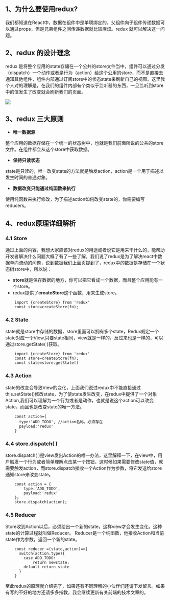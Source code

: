 ## 1、为什么要使用redux?
我们都知道在React中，数据在组件中是单项绑定的。父组件向子组件传递数据可以通过props，但是兄弟组件之间传递数据就比较麻烦。redux 就可以解决这一问题。
## 2、redux 的设计理念
redux 是将整个应用的state存储在一个公共的store文件当中，组件可以通过分发（dispatch）一个动作或者是行为（action）给这个公用的store，而不是直接去通知其他组件，组件内部通过订阅store中的状态state来刷新自己的视图。这里我个人对的理解是，在我们的组件内部有个类似于监听器的东西，一旦监听到store中的值发生了改变就会刷新我们的页面。


![](https://user-gold-cdn.xitu.io/2020/2/19/1705bedf08dff682?w=800&h=417&f=webp&s=14492)
## 3、redux 三大原则
+ **唯一数据源**

整个应用的数据存储在一个统一的状态树中，也就是我们前面所说的公共的store 文件。在组件都会从这个store中获取数据。

+ **保持只读状态**

state是只读的，唯一改变state的方法就是触发action，action是一个用于描述以发生时间的普通对象。

+ **数据改变只能通过纯函数来执行**

使用纯函数来执行修改，为了描述action如何改变state的，你需要编写reducers。 
## 4、redux原理详细解析

### 4.1 Store
通过上面的内容，我想大家应该对redux的用途或者说它是用来干什么的，能帮助开发者解决什么问题大概了有了一些了解，我们说了redux是为了解决react中数据单向流动的问题，说到数据我们上面页提到了，redux中的数据是存储在一个状态树store中，所以说：

+ **store**就是保存数据的地方，你可以把它看成一个数据，而且整个应用能有一个store。
+ redux提供了**createStore**这个函数，用来生成store。
```
    import {createStore} from 'redux'
    const store=createStore(fn);
```

### 4.2 State
state就是store中存储的数据，store里面可以拥有多个state，Redux规定一个state对应一个View,只要state相同，view就是一样的，反过来也是一样的，可以通过store.getState( )获取。
```
    import {createStore} from 'redux'
    const store=createStore(fn);
    const state=store.getState()
```
### 4.3 Action
state的改变会导致View的变化，上面我们说过redux中不能直接通过this.setState()修改state，为了使state发生改变，在redux中提供了一个对象Action,我们可以理解为一个行为或者是动作，也就是说这个action可以改变state，而且也是改变state的唯一方法。
```
    const action={
      type:'ADD_TODO', //action名称，必须存在
      payload:'redux'
    }
```
### 4.4 store.dispatch( )
store.dispatch( )是view发出Action的唯一办法，这里解释一下，在view中，用户触发一个行为或者简单理解点击某一个按钮，这时候如果需要修改state值，就需要触发action，而store.dispatch接收一个Action作为参数，将它发送给store通知store来改变state。
```
    const action = {
        type:'ADD_TODO',
        payload:'redux'
    };
    store.dispatch(action);
```
### 4.5 Reducer
Store收到Action以后，必须给出一个新的state，这样view才会发生变化。这种state的计算过程就叫做Reducer。
Reducer是一个纯函数，他接收Action和当前state作为参数，返回一个新的state。
```
    const reducer =(state,action)=>{
      switch(action.type){
        case ADD_TODO:
            return newstate;
        default return state
      }
    }
```

至此redux的原理就介绍完了，如果还有不同理解的小伙伴们还请下发留言。如果有写的不好的地方还请多多指教。我会继续更新有关前端的技术文章的。